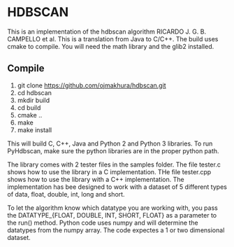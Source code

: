 # HDBSCAN
This is an implementation of the hdbscan algorithm RICARDO J. G. B. CAMPELLO et al. This is a translation from Java to C/C++. The build uses cmake to compile. You will need the math library and the glib2 installed.

## Compile
1. git clone https://github.com/ojmakhura/hdbscan.git
2. cd hdbscan
3. mkdir build
4. cd build
5. cmake ..
6. make
7. make install

This will build C, C++, Java and Python 2 and Python 3 libraries. To run PyHdbscan, make sure the python libraries are in the proper python path.

The library comes with 2 tester files in the samples folder. The file tester.c shows how to use the library in a C implementation. THe file tester.cpp shows how to use the library with a C++ implementation. The implementation has bee designed to work with a dataset of 5 different types of data, float, double, int, long and short. 

To let the algorithm know which datatype you are working with, you pass the DATATYPE\_{FLOAT, DOUBLE, INT, SHORT, FLOAT} as a parameter to the run() method. Python code uses numpy and will determine the datatypes from the numpy array. The code expectes a 1 or two dimensional dataset.

